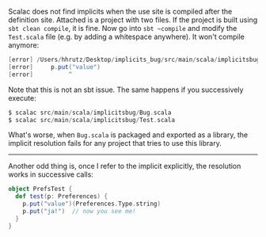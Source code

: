 Scalac does not find implicits when the use site is compiled after the definition site. Attached is a project with two files. If the project is built using `sbt clean compile`, it is fine. Now go into `sbt ~compile` and modify the `Test.scala` file (e.g. by adding a whitespace anywhere). It won't compile anymore:

```scala
[error] /Users/hhrutz/Desktop/implicits_bug/src/main/scala/implicitsbug/Test.scala:5: could not find implicit value for evidence parameter of type implicitsbug.Preferences.Type[String]
[error]     p.put("value")
[error]          ^
```


Note that this is not an sbt issue. The same happens if you successively execute:

```scala
$ scalac src/main/scala/implicitsbug/Bug.scala 
$ scalac src/main/scala/implicitsbug/Test.scala 
```

What's worse, when `Bug.scala` is packaged and exported as a library, the implicit resolution fails for any project that tries to use this library.

------

Another odd thing is, once I refer to the implicit explicitly, the resolution works in successive calls:

```scala
object PrefsTest {
  def test(p: Preferences) {
    p.put("value")(Preferences.Type.string)
    p.put("ja!")  // now you see me!
  }
}
```
